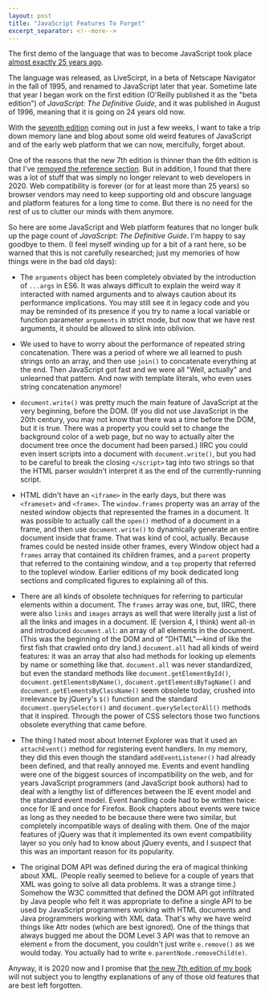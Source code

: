 ```yaml
---
layout: post
title: "JavaScript Features To Forget"
excerpt_separator: <!--more-->
---
```


The first demo of the language that was to become JavaScript took
place [almost exactly 25 years
ago](https://twitter.com/BrendanEich/status/1259403604626038784).

The language was released, as LiveScirpt, in a beta of
Netscape Navigator in the fall of 1995, and renamed to JavaScript
later that year. Sometime late that year I began work on the first
edition (O'Reilly published it as the "beta edition") of _JavaScript:
The Definitive Guide_, and it was published in August of 1996, meaning
that it is going on 24 years old now.

With the [seventh edition](https://amzn.to/3dFeqjf) coming out in just
a few weeks, I want to take a trip down memory lane and blog about
some old weird features of JavaScript and of the early web platform
that we can now, mercifully, forget about.
<!--more-->
One of the reasons that the
new 7th edition is thinner than the 6th edition is that I've [removed
the reference
section](/2020/05/03/changes-in-the-seventh-edition.html). But in
addition, I found that there was a lot of stuff that was simply no
longer relevant to web developers in 2020. Web compatibility is
forever (or for at least more than 25 years) so browser vendors may
need to keep supporting old and obscure language and platform features
for a long time to come. But there is no need for the rest of us to
clutter our minds with them anymore.

So here are some JavaScript and Web platform features that no longer
bulk up the page count of _JavaScript: The Definitive Guide_. I'm
happy to say goodbye to them. (I feel myself winding up for a bit of a
rant here, so be warned that this is not carefully researched; just my
memories of how things were in the bad old days):

- The `arguments` object has been completely obviated by the
  introduction of `...args` in ES6. It was always difficult to explain
  the weird way it interacted with named arguments and to always
  caution about its performance implications. You may still see it in
  legacy code and you may be reminded of its presence if you try to
  name a local variable or function parameter `arguments` in strict
  mode, but now that we have rest arguments, it should be allowed to
  slink into oblivion.

- We used to have to worry about the performance of repeated string
  concatenation. There was a period of where we all learned to push
  strings onto an array, and then use `join()` to concatenate
  everything at the end. Then JavaScript got fast and we were all
  "Well, actually" and unlearned that pattern. And now with template
  literals, who even uses string concatenation anymore!

- `document.write()` was pretty much the main feature of JavaScript
  at the very beginning, before the DOM. (If you did not use
  JavaScript in the 20th century, you may not know that there was a
  time before the DOM, but it is true. There was a property you could
  set to change the background color of a web page, but no way to
  actually alter the document tree once the document had been
  parsed.) IIRC you could even insert scripts into a document with
  `document.write()`, but you had to be careful to break the closing
  `</script>` tag into two strings so that the HTML parser wouldn't
  interpret it as the end of the currently-running script.

- HTML didn't have an `<iframe>` in the early days, but there was
  `<frameset>` and `<frame>`. The `window.frames` property was an
  array of the nested window objects that represented the frames in a
  document. It was possible to actually call the `open()` method of a
  document in a frame, and then use `document.write()` to dynamically
  generate an entire document inside that frame. That was kind of
  cool, actually. Because frames could be nested inside other frames,
  every Window object had a `frames` array that contained its children
  frames, and a `parent` property that referred to the containing
  window, and a `top` property that referred to the toplevel
  window. Earlier editions of my book dedicated long sections and
  complicated figures to explaining all of this.

- There are all kinds of obsolete techniques for referring to
  particular elements within a document. The `frames` array was one,
  but, IIRC, there were also `links` and `images` arrays as well that
  were literally just a list of all the links and images in a
  document. IE (version 4, I think) went all-in and introduced
  `document.all`: an array of all elements in the document. (This was
  the beginning of the DOM and of "DHTML"—kind of like the first fish
  that crawled onto dry land.) `document.all` had all kinds of weird
  features: it was an array that also had methods for looking up
  elements by name or something like that. `document.all` was never
  standardized, but even the standard methods like
  `document.getElementById()`, `document.getElementsByName()`,
  `document.getElementsByTagName()` and
  `document.getElementsByClassName()` seem obsolete today, crushed
  into irrelevance by jQuery's `$()` function and the standard
  `document.querySelector()` and `document.querySelectorAll()` methods
  that it inspired. Through the power of CSS selectors those two
  functions obsolete everything that came before.

- The thing I hated most about Internet Explorer was that it used an
  `attachEvent()` method for registering event handlers. In my memory,
  they did this even though the standard `addEventListener()` had
  already been defined, and that really annoyed me. Events and event
  handling were one of the biggest sources of incompatibility on the
  web, and for years JavaScript programmers (and JavaScript book
  authors) had to deal with a lengthy list of differences between the
  IE event model and the standard event model. Event handling code
  had to be written twice: once for IE and once for Firefox. Book
  chapters about events were twice as long as they needed to be
  because there were two similar, but completely incompatible ways of
  dealing with them. One of the major features of jQuery was that it
  implemented its own event compatibility layer so you only had to
  know about jQuery events, and I suspect that this was an important
  reason for its popularity.

- The original DOM API was defined during the era of magical thinking
  about XML. (People really seemed to believe for a couple of years
  that XML was going to solve all data problems. It was a strange
  time.) Somehow the W3C committed that defined the DOM API got
  infiltrated by Java people who felt it was appropriate to define a
  single API to be used by JavaScript programmers working with HTML
  documents and Java programmers working with XML data. That's why we
  have weird things like Attr nodes (which are best ignored). One of
  the things that always bugged me about the DOM Level 3 API was that
  to remove an element `e` from the document, you couldn't just write
  `e.remove()` as we would today. You actually had to write
  `e.parentNode.removeChild(e)`.

Anyway, it is 2020 now and I promise that [the new 7th edition of my
book](https://amzn.to/3dFeqjf) will not subject you to lengthy
explanations of any of those old features that are best left
forgotten.
